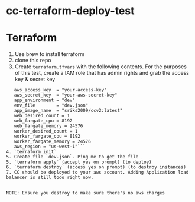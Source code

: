 # cc-terraform-deploy-test

# Terraform
1. Use brew to install terraform
2. clone this repo
3. Create `terraform.tfvars` with the following contents.
For the purposes of this test, create a IAM role that has admin rights and grab the access key & secret key 
 ```
    aws_access_key  = "your-access-key"
    aws_secret_key  = "your-aws-secret-key"
    app_environment = "dev"
    env_file        = "dev.json"
    app_image_name  = "sriks2009/ccv2:latest"
    web_desired_count = 1
    web_fargate_cpu = 8192
    web_fargate_memory = 24576
    worker_desired_count = 1
    worker_fargate_cpu = 8192
    worker_fargate_memory = 24576
    aws_region = "us-west-1"```
4. `terraform init`
5. Create file `dev.json`. Ping me to get the file
5. `terraform apply` (accept yes on prompt) (to deploy)
6. `terraform destroy` (access yes on prompt) (to destroy instances)
7. CC should be deployed to your aws account. Adding Application load balancer is still todo right now.


NOTE: Ensure you destroy to make sure there's no aws charges